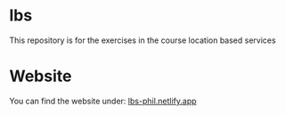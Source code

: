 # lbs
This repository is for the exercises in the course location based services 

# Website
You can find the website under: [lbs-phil.netlify.app](https://lbs-phil.netlify.app/)
